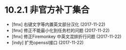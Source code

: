 # 10.2.1 非官方补丁集合
  - [fmx] 右键文字等内置英文部分汉化 (2017-11-22)
  - [fmx] 修正不能最小化到任务栏的问题 (2017-11-22)
  - [fmx] 修正Firemonkey 中英文混排折行问题 (2017-11-22)
  - [indy] 扩充openssl接口 (2017-11-22)

